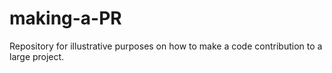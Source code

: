 # making-a-PR
Repository for illustrative purposes on how to make a code contribution to a large project.
